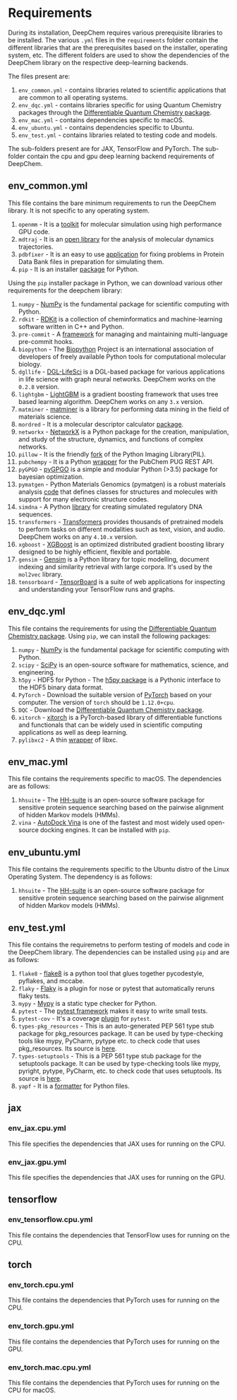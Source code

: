 # Requirements
During its installation, DeepChem requires various prerequisite libraries to be installed. The various `.yml` files in the `requirements` folder contain the different libraries that are the prerequisites based on the installer, operating system, etc. The different folders are used to show the dependencies of the DeepChem library on the respective deep-learning backends.

The files present are:
1. `env_common.yml` - contains libraries related to scientific applications that are common to all operating systems.
2. `env_dqc.yml` - contains libraries specific for using Quantum Chemistry packages through the [Differentiable Quantum Chemistry package](https://github.com/diffqc/dqc).
3. `env_mac.yml` - contains dependencies specific to macOS.
4. `env_ubuntu.yml` - contains dependencies specific to Ubuntu.
5. `env_test.yml` - contains libraries related to testing code and models.

The sub-folders present are for JAX, TensorFlow and PyTorch. The sub-folder contain the cpu and gpu deep learning backend requirements of DeepChem.

## env_common.yml
This file contains the bare minimum requirements to run the DeepChem library. It is not specific to any operating system.
1. `openmm` - It is a [toolkit](https://github.com/openmm/openmm) for molecular simulation using high performance GPU code. 
2. `mdtraj` - It is an [open library](https://github.com/mdtraj/mdtraj) for the analysis of molecular dynamics trajectories.
3. `pdbfixer` - It is an easy to use [application](https://github.com/openmm/pdbfixer) for fixing problems in Protein Data Bank files in preparation for simulating them.
4. `pip` - It is an installer [package](https://github.com/pypa/pip) for Python.

Using the `pip` installer package in Python, we can download various other requirements for the deepchem library:
1. `numpy` - [NumPy](https://github.com/numpy/numpy) is the fundamental package for scientific computing with Python.
2. `rdkit` - [RDKit](https://github.com/rdkit/rdkit) is a collection of cheminformatics and machine-learning software written in C++ and Python.
3. `pre-commit` - A [framework](https://github.com/pre-commit/pre-commit) for managing and maintaining multi-language pre-commit hooks. 
4. `biopython` - The [Biopython](https://github.com/biopython/biopython) Project is an international association of developers of freely available Python tools for computational molecular biology.
5. `dgllife` - [DGL-LifeSci](https://github.com/awslabs/dgl-lifesci) is a DGL-based package for various applications in life science with graph neural networks. DeepChem works on the `0.2.8` version.
6. `lightgbm` - [LightGBM](https://github.com/microsoft/LightGBM) is a gradient boosting framework that uses tree based learning algorithm. DeepChem works on any `3.x` version.
7. `matminer` - [matminer](https://github.com/hackingmaterials/matminer) is a library for performing data mining in the field of materials science.
8. `mordred` - It is a molecular descriptor calculator [package](https://github.com/mordred-descriptor/mordred).
9. `networkx` - [NetworkX](https://github.com/networkx/networkx) is a Python package for the creation, manipulation, and study of the structure, dynamics, and functions of complex networks.
10. `pillow` - It is the friendly [fork](https://github.com/python-pillow/Pillow) of the Python Imaging Library(PIL).
11. `pubchempy` - It is a Python [wrapper](https://github.com/mcs07/PubChemPy) for the PubChem PUG REST API.
12. `pyGPGO` - [pyGPGO](https://github.com/josejimenezluna/pyGPGO) is a simple and modular Python (>3.5) package for bayesian optimization.
13. `pymatgen` - Python Materials Genomics (pymatgen) is a robust materials analysis [code](https://github.com/materialsproject/pymatgen) that defines classes for structures and molecules with support for many electronic structure codes.
14. `simdna` - A Python [library](https://github.com/kundajelab/simdna) for creating simulated regulatory DNA sequences.
15. `transformers` - [Transformers](https://github.com/huggingface/transformers) provides thousands of pretrained models to perform tasks on different modalities such as text, vision, and audio. DeepChem works on any `4.10.x` version.
16. `xgboost` - [XGBoost](https://github.com/dmlc/xgboost) is an optimized distributed gradient boosting library designed to be highly efficient, flexible and portable.
17. `gensim` - [Gensim](https://github.com/RaRe-Technologies/gensim) is a Python library for topic modelling, document indexing and similarity retrieval with large corpora. It's used by the `mol2vec` library.
18. `tensorboard` - [TensorBoard](https://github.com/tensorflow/tensorboard) is a suite of web applications for inspecting and understanding your TensorFlow runs and graphs.

## env_dqc.yml
This file contains the requirements for using the [Differentiable Quantum Chemistry package](https://github.com/diffqc/dqc). Using `pip`, we can install the following packages:
1. `numpy` -  [NumPy](https://github.com/numpy/numpy) is the fundamental package for scientific computing with Python.
2. `scipy` - [SciPy](https://github.com/scipy/scipy) is an open-source software for mathematics, science, and engineering.
3. `h5py` - HDF5 for Python - The [h5py package](https://github.com/h5py/h5py) is a Pythonic interface to the HDF5 binary data format. 
4. `PyTorch` - Download the suitable version of [PyTorch](https://pytorch.org/) based on your computer. The version of `torch` should be `1.12.0+cpu`.
5. `DQC` - Download the [Differentiable Quantum Chemistry package](https://github.com/diffqc/dqc).
6. `xitorch` - [xitorch](https://github.com/xitorch/xitorch) is a PyTorch-based library of differentiable functions and functionals that can be widely used in scientific computing applications as well as deep learning.
7. `pylibxc2` - A thin [wrapper](https://github.com/mfkasim1/pylibxc/) of libxc. 

## env_mac.yml
This file contains the requirements specific to macOS. The dependencies are as follows:
1. `hhsuite` - The [HH-suite](https://github.com/soedinglab/hh-suite) is an open-source software package for sensitive protein sequence searching based on the pairwise alignment of hidden Markov models (HMMs).
2. `vina` - [AutoDock Vina](https://github.com/ccsb-scripps/AutoDock-Vina) is one of the fastest and most widely used open-source docking engines. It can be installed with `pip`.

## env_ubuntu.yml
This file contains the requirements specific to the Ubuntu distro of the Linux Operating System. The dependency is as follows:
1. `hhsuite` - The [HH-suite](https://github.com/soedinglab/hh-suite) is an open-source software package for sensitive protein sequence searching based on the pairwise alignment of hidden Markov models (HMMs).

## env_test.yml
This file contains the requiremetns to perform testing of models and code in the DeepChem library. The dependencies can be installed using `pip` and are as follows:
1. `flake8` - [flake8](https://github.com/PyCQA/flake8) is a python tool that glues together pycodestyle, pyflakes, and mccabe.
2. `flaky` - [Flaky](https://github.com/box/flaky) is a plugin for nose or pytest that automatically reruns flaky tests.
3. `mypy` - [Mypy](https://github.com/python/mypy) is a static type checker for Python.
4. `pytest` - The [pytest framework](https://github.com/pytest-dev/pytest) makes it easy to write small tests.
5. `pytest-cov` - It's a coverage [plugin](https://github.com/pytest-dev/pytest-cov) for `pytest`.
6. `types-pkg_resources` - This is an auto-generated PEP 561 type stub package for pkg\_resources package. It can be used by type-checking tools like mypy, PyCharm, pytype etc. to check code that uses pkg\_resources. Its source is [here](https://github.com/python/typeshed/tree/master/stubs/pkg_resources).
7. `types-setuptools` - This is a PEP 561 type stub package for the setuptools package. It can be used by type-checking tools like mypy, pyright, pytype, PyCharm, etc. to check code that uses setuptools. Its source is [here](https://github.com/python/typeshed/tree/main/stubs/setuptools).
8. `yapf` - It is a [formatter](https://github.com/google/yapf) for Python files.

## jax
### env_jax.cpu.yml
This file specifies the dependencies that JAX uses for running on the CPU.

### env_jax.gpu.yml
This file specifies the dependencies that JAX uses for running on the GPU.

## tensorflow

### env_tensorflow.cpu.yml
This file contains the dependencies that TensorFlow uses for running on the CPU.


## torch

### env_torch.cpu.yml
This file contains the dependencies that PyTorch uses for running on the CPU.

### env_torch.gpu.yml
This file contains the dependencies that PyTorch uses for running on the GPU.

### env_torch.mac.cpu.yml
This file contains the dependencies that PyTorch uses for running on the CPU for macOS.

